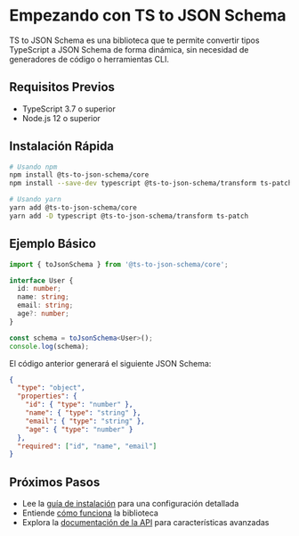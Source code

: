 # Empezando con TS to JSON Schema

TS to JSON Schema es una biblioteca que te permite convertir tipos TypeScript a JSON Schema de forma dinámica, sin necesidad de generadores de código o herramientas CLI.

## Requisitos Previos

- TypeScript 3.7 o superior
- Node.js 12 o superior

## Instalación Rápida

```bash
# Usando npm
npm install @ts-to-json-schema/core
npm install --save-dev typescript @ts-to-json-schema/transform ts-patch

# Usando yarn
yarn add @ts-to-json-schema/core
yarn add -D typescript @ts-to-json-schema/transform ts-patch
```

## Ejemplo Básico

```typescript
import { toJsonSchema } from '@ts-to-json-schema/core';

interface User {
  id: number;
  name: string;
  email: string;
  age?: number;
}

const schema = toJsonSchema<User>();
console.log(schema);
```

El código anterior generará el siguiente JSON Schema:

```json
{
  "type": "object",
  "properties": {
    "id": { "type": "number" },
    "name": { "type": "string" },
    "email": { "type": "string" },
    "age": { "type": "number" }
  },
  "required": ["id", "name", "email"]
}
```

## Próximos Pasos

- Lee la [guía de instalación](/es/guide/installation) para una configuración detallada
- Entiende [cómo funciona](/es/guide/how-it-works) la biblioteca
- Explora la [documentación de la API](/es/api/core) para características avanzadas 